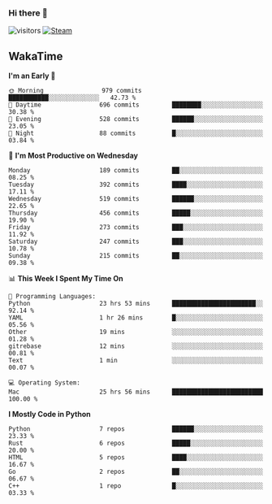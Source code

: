 ### Hi there 👋

![visitors](https://visitor-badge.glitch.me/badge?page_id=zhourunlai)
[![Steam](https://img.shields.io/badge/dynamic/json?url=https%3A%2F%2Fapi.swo.moe%2Fstats%2Fsteamgames%2F76561198285156854&query=count&color=0b1a37&label=Steam&labelColor=134375&logo=steam&suffix=+games&cacheSeconds=3600)](http://steamcommunity.com/profiles/76561198285156854)

## WakaTime
<!--START_SECTION:waka-->
**I'm an Early 🐤** 

```text
🌞 Morning                979 commits         ███████████░░░░░░░░░░░░░░   42.73 % 
🌆 Daytime                696 commits         ████████░░░░░░░░░░░░░░░░░   30.38 % 
🌃 Evening                528 commits         ██████░░░░░░░░░░░░░░░░░░░   23.05 % 
🌙 Night                  88 commits          █░░░░░░░░░░░░░░░░░░░░░░░░   03.84 % 
```
📅 **I'm Most Productive on Wednesday** 

```text
Monday                   189 commits         ██░░░░░░░░░░░░░░░░░░░░░░░   08.25 % 
Tuesday                  392 commits         ████░░░░░░░░░░░░░░░░░░░░░   17.11 % 
Wednesday                519 commits         ██████░░░░░░░░░░░░░░░░░░░   22.65 % 
Thursday                 456 commits         █████░░░░░░░░░░░░░░░░░░░░   19.90 % 
Friday                   273 commits         ███░░░░░░░░░░░░░░░░░░░░░░   11.92 % 
Saturday                 247 commits         ███░░░░░░░░░░░░░░░░░░░░░░   10.78 % 
Sunday                   215 commits         ██░░░░░░░░░░░░░░░░░░░░░░░   09.38 % 
```


📊 **This Week I Spent My Time On** 

```text
💬 Programming Languages: 
Python                   23 hrs 53 mins      ███████████████████████░░   92.14 % 
YAML                     1 hr 26 mins        █░░░░░░░░░░░░░░░░░░░░░░░░   05.56 % 
Other                    19 mins             ░░░░░░░░░░░░░░░░░░░░░░░░░   01.28 % 
gitrebase                12 mins             ░░░░░░░░░░░░░░░░░░░░░░░░░   00.81 % 
Text                     1 min               ░░░░░░░░░░░░░░░░░░░░░░░░░   00.07 % 

💻 Operating System: 
Mac                      25 hrs 56 mins      █████████████████████████   100.00 % 
```

**I Mostly Code in Python** 

```text
Python                   7 repos             ██████░░░░░░░░░░░░░░░░░░░   23.33 % 
Rust                     6 repos             █████░░░░░░░░░░░░░░░░░░░░   20.00 % 
HTML                     5 repos             ████░░░░░░░░░░░░░░░░░░░░░   16.67 % 
Go                       2 repos             ██░░░░░░░░░░░░░░░░░░░░░░░   06.67 % 
C++                      1 repo              █░░░░░░░░░░░░░░░░░░░░░░░░   03.33 % 
```




<!--END_SECTION:waka-->
